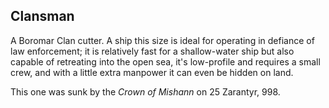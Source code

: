 ## Clansman

A Boromar Clan cutter. A ship this size is ideal for operating in defiance of law enforcement; it is relatively fast for a shallow-water ship but also capable of retreating into the open sea, it's low-profile and requires a small crew, and with a little extra manpower it can even be hidden on land.

This one was sunk by the *Crown of Mishann* on 25 Zarantyr, 998.